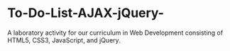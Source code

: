 # To-Do-List-AJAX-jQuery-
A laboratory activity for our curriculum in Web Development consisting of HTML5, CSS3, JavaScript, and jQuery. 
